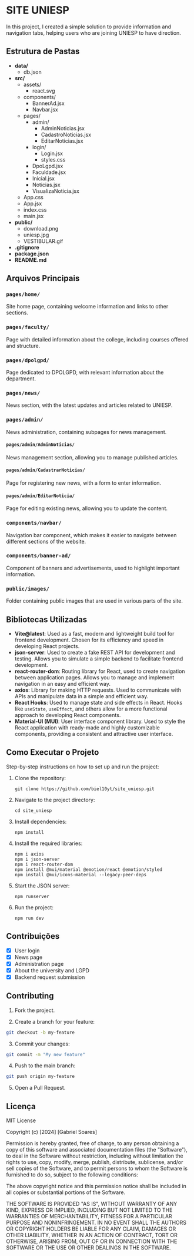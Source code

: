# SITE UNIESP

In this project, I created a simple solution to provide information and navigation tabs, helping users who are joining UNIESP to have direction.

## Estrutura de Pastas

- **data/**
    - db.json
- **src/**
    - assets/
      - react.svg
  - components/
    - BannerAd.jsx
    - Navbar.jsx
  - pages/
    - admin/
        - AdminNoticias.jsx
        - CadastroNoticias.jsx
        - EditarNoticias.jsx
    - login/
        - Login.jsx
        - styles.css
    - DpoLgpd.jsx
    - Faculdade.jsx
    - Inicial.jsx
    - Noticias.jsx
    - VisualizaNoticia.jsx
  - App.css
  - App.jsx
  - index.css
  - main.jsx
- **public/**
  - download.png
  - uniesp.jpg
  - VESTIBULAR.gif
- **.gitignore**
- **package.json**
- **README.md**

## Arquivos Principais

### `pages/home/`
Site home page, containing welcome information and links to other sections.

### `pages/faculty/`
Page with detailed information about the college, including courses offered and structure.

### `pages/dpolgpd/`
Page dedicated to DPOLGPD, with relevant information about the department.

### `pages/news/`
News section, with the latest updates and articles related to UNIESP.

### `pages/admin/`
News administration, containing subpages for news management.

#### `pages/admin/AdminNoticias/`
News management section, allowing you to manage published articles.

#### `pages/admin/CadastrarNoticias/`
Page for registering new news, with a form to enter information.

#### `pages/admin/EditarNoticia/`
Page for editing existing news, allowing you to update the content.

### `components/navbar/`
Navigation bar component, which makes it easier to navigate between different sections of the website.

### `components/banner-ad/`
Component of banners and advertisements, used to highlight important information.

### `public/images/`
Folder containing public images that are used in various parts of the site.

## Bibliotecas Utilizadas

- **Vite@latest**: Used as a fast, modern and lightweight build tool for frontend development. Chosen for its efficiency and speed in developing React projects.
- **json-server**: Used to create a fake REST API for development and testing. Allows you to simulate a simple backend to facilitate frontend development.
- **react-router-dom**: Routing library for React, used to create navigation between application pages. Allows you to manage and implement navigation in an easy and efficient way.
- **axios**: Library for making HTTP requests. Used to communicate with APIs and manipulate data in a simple and efficient way.
- **React Hooks**: Used to manage state and side effects in React. Hooks like `useState`, `useEffect`, and others allow for a more functional approach to developing React components.
- **Material-UI (MUI)**: User interface component library. Used to style the React application with ready-made and highly customizable components, providing a consistent and attractive user interface.

## Como Executar o Projeto

Step-by-step instructions on how to set up and run the project:

1. Clone the repository:
    ```
    git clone https://github.com/biel10yt/site_uniesp.git
    ```
2. Navigate to the project directory:
    ```
    cd site_uniesp
    ```
3. Install dependencies:
    ```
    npm install
    ```
4. Install the required libraries:
    ```
    npm i axios
    npm i json-server
    npm i react-router-dom
    npm install @mui/material @emotion/react @emotion/styled
    npm install @mui/icons-material --legacy-peer-deps

    ```
5. Start the JSON server:
    ```
    npm runserver
    ```
6. Run the project:
    ```
    npm run dev
    ```

## Contribuições

- [x] User login
- [x] News page
- [x] Administration page
- [x] About the university and LGPD
- [x] Backend request submission

## Contributing
1. Fork the project.

2. Create a branch for your feature:
```bash
git checkout -b my-feature
```

3. Commit your changes:
```bash
git commit -m "My new feature"
```

4. Push to the main branch:
```bash
git push origin my-feature
```

5. Open a Pull Request.

## Licença

MIT License

Copyright (c) [2024] [Gabriel Soares]

Permission is hereby granted, free of charge, to any person obtaining a copy
of this software and associated documentation files (the "Software"), to deal
in the Software without restriction, including without limitation the rights
to use, copy, modify, merge, publish, distribute, sublicense, and/or sell
copies of the Software, and to permit persons to whom the Software is
furnished to do so, subject to the following conditions:

The above copyright notice and this permission notice shall be included in all
copies or substantial portions of the Software.

THE SOFTWARE IS PROVIDED "AS IS", WITHOUT WARRANTY OF ANY KIND, EXPRESS OR
IMPLIED, INCLUDING BUT NOT LIMITED TO THE WARRANTIES OF MERCHANTABILITY,
FITNESS FOR A PARTICULAR PURPOSE AND NONINFRINGEMENT. IN NO EVENT SHALL THE
AUTHORS OR COPYRIGHT HOLDERS BE LIABLE FOR ANY CLAIM, DAMAGES OR OTHER
LIABILITY, WHETHER IN AN ACTION OF CONTRACT, TORT OR OTHERWISE, ARISING FROM,
OUT OF OR IN CONNECTION WITH THE SOFTWARE OR THE USE OR OTHER DEALINGS IN THE
SOFTWARE.


